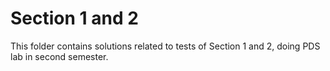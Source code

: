 # Section 1 and 2

This folder contains solutions related to tests of Section 1 and 2, doing PDS lab in second semester.
